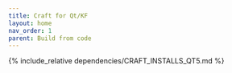 ```yaml
---
title: Craft for Qt/KF
layout: home
nav_order: 1
parent: Build from code
---
```


{% include_relative dependencies/CRAFT_INSTALLS_QT5.md %}